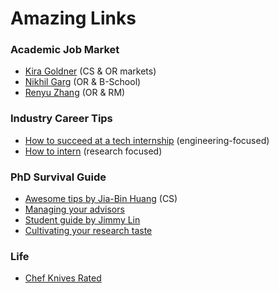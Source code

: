 # Amazing Links


### Academic Job Market
- [Kira Goldner](https://www.kiragoldner.com/blog/job-market.html) (CS & OR markets)
- [Nikhil Garg](https://gargnikhil.com/files/NikhilGarg_JobMarketAdvice.pdf) (OR & B-School)
- [Renyu Zhang](https://rphilipzhang.github.io/rphilipzhang/Reflection_OM_Job_Market_Philip_Zhang.pdf) (OR & RM)


### Industry Career Tips
- [How to succeed at a tech internship](https://www.linkedin.com/pulse/how-succeed-tech-internship-markell-baldwin/) (engineering-focused)
- [How to intern](https://twitter.com/jbhuang0604/status/1505734716657438724) (research focused)


### PhD Survival Guide
- [Awesome tips by Jia-Bin Huang](https://github.com/jbhuang0604/awesome-tips) (CS)
- [Managing your advisors](https://greatresearch.org/2013/08/14/managing-your-advisor/)
- [Student guide by Jimmy Lin](https://github.com/lintool/guide)
- [Cultivating your research taste](https://greatresearch.org/2013/09/13/cultivating-your-research-taste/)

### Life
- [Chef Knives Rated](https://www.cookingforengineers.com/article/129/Chefs-Knives-Rated)
